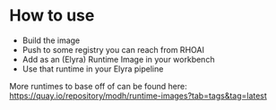 # How to use

- Build the image
- Push to some registry you can reach from RHOAI
- Add as an (Elyra) Runtime Image in your workbench
- Use that runtime in your Elyra pipeline

More runtimes to base off of can be found here: https://quay.io/repository/modh/runtime-images?tab=tags&tag=latest
